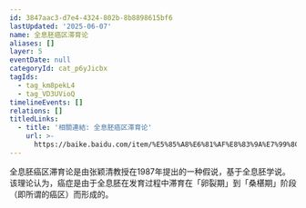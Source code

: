 ```yaml
---
id: 3847aac3-d7e4-4324-802b-8b8898615bf6
lastUpdated: '2025-06-07'
name: 全息胚癌区滞育论
aliases: []
layer: 5
eventDate: null
categoryId: cat_p6yJicbx
tagIds:
  - tag_km8pekL4
  - tag_VD3UVioQ
timelineEvents: []
relations: []
titledLinks:
  - title: '相關連結: 全息胚癌区滞育论'
    url: >-
      https://baike.baidu.com/item/%E5%85%A8%E6%81%AF%E8%83%9A%E7%99%8C%E5%8C%BA%E6%BB%9E%E8%82%B2%E8%AE%BA/
---
```

全息胚癌区滞育论是由张颖清教授在1987年提出的一种假说，基于全息胚学说。该理论认为，癌症是由于全息胚在发育过程中滞育在「卵裂期」到「桑椹期」阶段（即所谓的癌区）而形成的。
